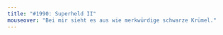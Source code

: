 ```yaml
---
title: "#1990: Superheld II"
mouseover: "Bei mir sieht es aus wie merkwürdige schwarze Krümel."
---
```

